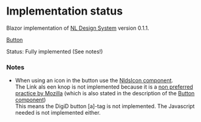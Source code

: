# Implementation status
Blazor implementation of [NL Design System](https://nl-design-system.gitlab.io/nl-design-system/index.html) version 0.1.1. 

[Button](https://nl-design-system.gitlab.io/nl-design-system/componenten/button/index.html)

Status: Fully implemented (See notes!)

### Notes
- When using an icon in the button use the [NldsIcon component](../Icon).  
The Link als een knop is not implemented because it is a [non preferred practice by Mozilla](https://developer.mozilla.org/en-US/docs/Web/Accessibility/ARIA/Roles/button_role) (which is also stated in the description of the [Button component](https://nl-design-system.gitlab.io/nl-design-system/componenten/button/index.html))  
This means the DigiD button [a]-tag is not implemented. The Javascript needed is not implemented either.  